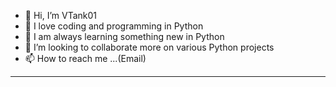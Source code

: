 - 👋 Hi, I’m VTank01
- 👀 I love coding and programming in Python
- 🌱 I am always learning something new in Python
- 💞️ I’m looking to collaborate more on various Python projects
- 📫 How to reach me ...(Email)
------------------------------------------------------------------
<!---
VTank01/VTank01 is a ✨ special ✨ repository because its `README.md` (this file) appears on your GitHub profile.
You can click the Preview link to take a look at your changes.
--->
